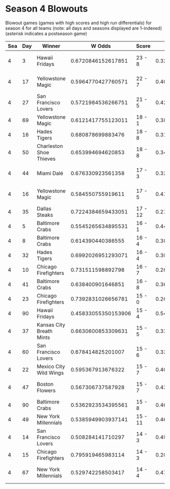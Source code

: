 # Season 4 Blowouts



Blowout games (games with high scores and high run differentials) for season 4 for all teams (note: all days and seasons displayed are 1-indexed) (asterisk indicates a postseason game)


| Sea | Day | Winner | W Odds | Score | L Odds | Loser | 
| ------ |------ |------ |------ |------ |------ |------ |
| 4 | 3 | Hawaii Fridays | 0.6720846152617851 | 23 - 8 | 0.327915384738215 | Charleston Shoe Thieves | 
| 4 | 17 | Yellowstone Magic | 0.5964770427760571 | 22 - 7 | 0.40352295722394205 | Charleston Shoe Thieves | 
| 4 | 27 | San Francisco Lovers | 0.5721984536266751 | 21 - 5 | 0.427801546373324 | Charleston Shoe Thieves | 
| 4 | 69 | Yellowstone Magic | 0.6121417755123011 | 18 - 1 | 0.387858224487699 | Hawaii Fridays | 
| 4 | 16 | Hades Tigers | 0.680878699883476 | 18 - 8 | 0.319121300116523 | Mexico City Wild Wings | 
| 4 | 50 | Charleston Shoe Thieves | 0.653994694620853 | 18 - 8 | 0.34600530537914603 | Boston Flowers | 
| 4 | 44 | Miami Dalé | 0.676330923561358 | 17 - 3 | 0.323669076438641 | Canada Moist Talkers | 
| 4 | 16 | Yellowstone Magic | 0.584550755919611 | 17 - 5 | 0.415449244080388 | Charleston Shoe Thieves | 
| 4 | 35 | Dallas Steaks | 0.7224384659433051 | 17 - 12 | 0.27756153405669504 | Unlimited Tacos | 
| 4 | 5 | Baltimore Crabs | 0.5545265634895531 | 16 - 1 | 0.445473436510446 | Philly Pies | 
| 4 | 8 | Baltimore Crabs | 0.614390440386555 | 16 - 4 | 0.385609559613445 | Hellmouth Sunbeams | 
| 4 | 32 | Hades Tigers | 0.6992026951293071 | 16 - 4 | 0.300797304870692 | Philly Pies | 
| 4 | 10 | Chicago Firefighters | 0.731511598892798 | 16 - 7 | 0.268488401107201 | Boston Flowers | 
| 4 | 41 | Baltimore Crabs | 0.638400901646851 | 16 - 8 | 0.361599098353148 | Mexico City Wild Wings | 
| 4 | 23 | Chicago Firefighters | 0.7392831026656781 | 15 - 0 | 0.260716897334321 | Dallas Steaks | 
| 4 | 90 | Hawaii Fridays | 0.45833055350153906 | 15 - 4 | 0.54166944649846 | Yellowstone Magic | 
| 4 | 37 | Kansas City Breath Mints | 0.6630600853309631 | 15 - 5 | 0.336939914669036 | Charleston Shoe Thieves | 
| 4 | 60 | San Francisco Lovers | 0.678414825201007 | 15 - 6 | 0.321585174798992 | Unlimited Tacos | 
| 4 | 22 | Mexico City Wild Wings | 0.595367913676322 | 15 - 7 | 0.40463208632367703 | Philly Pies | 
| 4 | 47 | Boston Flowers | 0.567306737587928 | 15 - 7 | 0.432693262412071 | Charleston Shoe Thieves | 
| 4 | 90 | Baltimore Crabs | 0.5362923534395561 | 15 - 8 | 0.46370764656044305 | Philly Pies | 
| 4 | 49 | New York Millennials | 0.5385949903937141 | 15 - 11 | 0.46140500960628505 | Chicago Firefighters | 
| 4 | 14 | San Francisco Lovers | 0.508284141710297 | 14 - 3 | 0.49171585828970205 | Kansas City Breath Mints | 
| 4 | 15 | Chicago Firefighters | 0.795919465983114 | 14 - 3 | 0.20408053401688503 | Unlimited Tacos | 
| 4 | 67 | New York Millennials | 0.529742258503417 | 14 - 4 | 0.47025774149658206 | San Francisco Lovers | 


